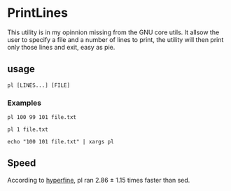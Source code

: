 # PrintLines
This utility is in my opinnion missing from the GNU core utils.
It allsow the user to specify a file and a number of lines to print, the utility will then print only those lines and exit, easy as pie.

## usage
```
pl [LINES...] [FILE]
```

### Examples
```
pl 100 99 101 file.txt
```
```
pl 1 file.txt
```
```
echo "100 101 file.txt" | xargs pl
```

## Speed
According to [hyperfine](https://github.com/sharkdp/hyperfine), pl ran 2.86 ± 1.15 times faster than sed.

